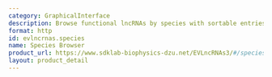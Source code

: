 ```yaml
---
category: GraphicalInterface
description: Browse functional lncRNAs by species with sortable entries
format: http
id: evlncrnas.species
name: Species Browser
product_url: https://www.sdklab-biophysics-dzu.net/EVLncRNAs3/#/species
layout: product_detail
---
```

